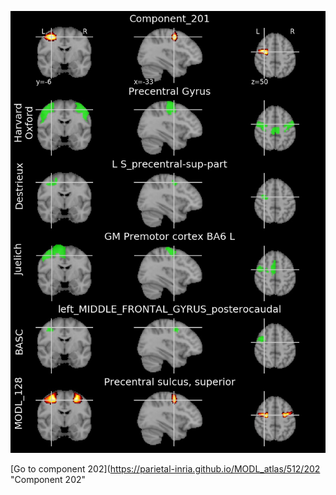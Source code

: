 


![201](preliminary/201.jpg "Component 201")

[Go to component 202](https://parietal-inria.github.io/MODL_atlas/512/202 "Component 202"
